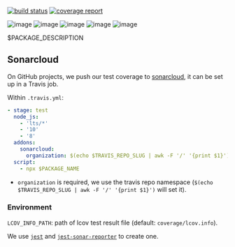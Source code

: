 [![build status]($CI_PROJECT_URL/badges/v$PACKAGE_VERSION/build.svg)]($CI_PROJECT_URL/commits/v$PACKAGE_VERSION)
[![coverage report]($CI_PROJECT_URL/badges/v$PACKAGE_VERSION/coverage.svg)]($CI_PROJECT_URL/commits/v$PACKAGE_VERSION)

![image](https://img.shields.io/badge/version-$PACKAGE_VERSION-green.svg)
![image](https://img.shields.io/badge/node-$NODE_VERSION-brightgreen.svg)
![image](https://img.shields.io/badge/npm-$NPM_VERSION-red.svg)
![image](https://img.shields.io/badge/PRs-welcome-brightgreen.svg)
![image]($IMG_SHIELD_PUBLISHING)

$PACKAGE_DESCRIPTION

## Sonarcloud 

On GitHub projects, we push our test coverage to [sonarcloud](https://sonarcloud.io/), it can be set up in a Travis job.

Within `.travis.yml`:

```yml
- stage: test
  node_js:
    - 'lts/*'
    - '10'
    - '8'
  addons:
    sonarcloud:
      organization: $(echo $TRAVIS_REPO_SLUG | awk -F '/' '{print $1}')
  script:
    - npx $PACKAGE_NAME
```

- `organization` is required, we use the travis repo namespace (`$(echo $TRAVIS_REPO_SLUG | awk -F '/' '{print $1}')` will set it).

### Environment 

`LCOV_INFO_PATH`: path of lcov test result file (default: `coverage/lcov.info`). 

We use [`jest`](https://jestjs.io/) and [`jest-sonar-reporter`](https://www.npmjs.com/package/jest-sonar-reporter) to create one.
